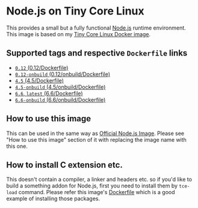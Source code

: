 Node.js on Tiny Core Linux
=========================

This provides a small but a fully functional [Node.js](https://nodejs.org/) runtime environment. This image is based on my [Tiny Core Linux Docker image](https://hub.docker.com/r/tatsushid/tinycore/).

## Supported tags and respective `Dockerfile` links

- [`0.12` (0.12/Dockerfile)](https://github.com/tatsushid/docker-tinycore-node/blob/master/0.12/Dockerfile)
- [`0.12-onbuild` (0.12/onbuild/Dockerfile)](https://github.com/tatsushid/docker-tinycore-node/blob/master/0.12/onbuild/Dockerfile)
- [`4.5` (4.5/Dockerfile)](https://github.com/tatsushid/docker-tinycore-node/blob/master/4.5/Dockerfile)
- [`4.5-onbuild` (4.5/onbuild/Dockerfile)](https://github.com/tatsushid/docker-tinycore-node/blob/master/4.5/onbuild/Dockerfile)
- [`6.6`, `latest` (6.6/Dockerfile)][Latest Dockerfile]
- [`6.6-onbuild` (6.6/onbuild/Dockerfile)](https://github.com/tatsushid/docker-tinycore-node/blob/master/6.6/onbuild/Dockerfile)

## How to use this image

This can be used in the same way as [Official Node.js Image](https://hub.docker.com/_/node/). Please see "How to use this image" section of it with replacing the image name with this one.

## How to install C extension etc.

This doesn't contain a compiler, a linker and headers etc. so if you'd like to build a something addon for Node.js, first you need to install them by `tce-load` command. Please refer this image's [Dockerfile][Latest Dockerfile] which is a good example of installing those packages.

[Latest Dockerfile]: https://github.com/tatsushid/docker-tinycore-node/blob/master/6.6/Dockerfile
